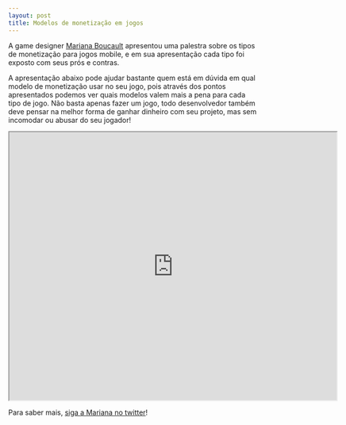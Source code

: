 ```yaml
---
layout: post
title: Modelos de monetização em jogos
---
```


A game designer [Mariana Boucault](http://gamedeveloper.com.br/blog/2012/03/12/entrevista-mariana-boucault/ "Mariana") apresentou uma palestra sobre os tipos de monetização para jogos mobile, e em sua apresentação cada tipo foi exposto com seus prós e contras.

A apresentação abaixo pode ajudar bastante quem está em dúvida em qual modelo de monetização usar no seu jogo, pois através dos pontos apresentados podemos ver quais modelos valem mais a pena para cada tipo de jogo. Não basta apenas fazer um jogo, todo desenvolvedor também deve pensar na melhor forma de ganhar dinheiro com seu projeto, mas sem incomodar ou abusar do seu jogador!

<iframe allowfullscreen="" height="541" mozallowfullscreen="" src="https://www.slideshare.net/slideshow/embed_code/27305978" webkitallowfullscreen="" width="660"></iframe>

Para saber mais, [siga a Mariana no twitter](https://twitter.com/maricroft "Twitter")!
